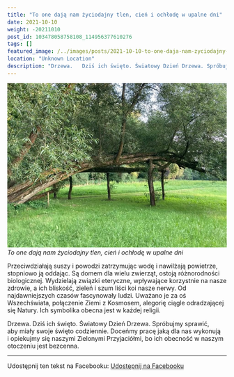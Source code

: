 ```yaml
---
title: "To one dają nam życiodajny tlen, cień i ochłodę w upalne dni"
date: 2021-10-10
weight: -20211010
post_id: 103478058758108_114956377610276
tags: []
featured_image: /../images/posts/2021-10-10-to-one-daja-nam-zyciodajny-tlen-cien-i-ochlode-w-upalne-dni.jpg
location: "Unknown Location"
description: "Drzewa.   Dziś ich święto. Światowy Dzień Drzewa. Spróbujmy sprawić, aby miały swoje święto codziennie. Doceńmy pracę jaką dla nas wykonują i opiekujm..."
---
```


![To one dają nam życiodajny tlen, cień i ochłodę w upalne dni ](/images/posts/2021-10-10-to-one-daja-nam-zyciodajny-tlen-cien-i-ochlode-w-upalne-dni.jpg)
*To one dają nam życiodajny tlen, cień i ochłodę w upalne dni*

Przeciwdziałają suszy i powodzi zatrzymując wodę i nawilżają powietrze, stopniowo ją oddając. Są domem dla wielu zwierząt, ostoją różnorodności biologicznej. Wydzielają związki eteryczne, wpływające korzystnie na nasze zdrowie, a ich bliskość, zieleń i szum liści koi nasze nerwy. Od najdawniejszych czasów fascynowały ludzi. Uważano je za oś Wszechświata, połączenie Ziemi z Kosmosem, alegorię ciągle odradzającej się Natury. Ich symbolika obecna jest w każdej religii.

Drzewa.
Dziś ich święto. Światowy Dzień Drzewa. Spróbujmy sprawić, aby miały swoje święto codziennie. Doceńmy pracę jaką dla nas wykonują i opiekujmy się naszymi Zielonymi Przyjaciółmi, bo ich obecność w naszym otoczeniu jest bezcenna.

---

Udostępnij ten tekst na Facebooku:
[Udostępnij na Facebooku](https://www.facebook.com/sharer/sharer.php?u=https://stowarzyszeniewachniewskiej.pl/posts/To-one-daja-nam-zyciodajny-tlen-cien-i-ochlode-w-upalne-dni)

<script type="application/ld+json">
{
  "@context": "https://schema.org",
  "@type": "BlogPosting",
  "headline": "To one dają nam życiodajny tlen, cień i ochłodę w upalne dni",
  "datePublished": "2021-10-10",
  "dateModified": "2021-10-10",
  "author": {
    "@type": "Organization",
    "name": "Stowarzyszenie im. Aleksandry Wachniewskiej"
  },
  "publisher": {
    "@type": "Organization",
    "name": "Stowarzyszenie im. Aleksandry Wachniewskiej",
    "logo": {
      "@type": "ImageObject",
      "url": "https://stowarzyszeniewachniewskiej.pl/images/logo/logo.svg"
    }
  },
  "mainEntityOfPage": {
    "@type": "WebPage",
    "@id": "https://stowarzyszeniewachniewskiej.pl/posts/to-one-daja-nam-zyciodajny-tlen-cien-i-ochlode-w-upalne-dni"
  },
  "image": {
    "@type": "ImageObject",
    "url": "https://stowarzyszeniewachniewskiej.pl//images/posts/2021-10-10-to-one-daja-nam-zyciodajny-tlen-cien-i-ochlode-w-upalne-dni.jpg"
  },
  "articleSection": "Dziedzictwo Kulturowe i Zabytki",
  "keywords": "[]",
  "wordCount": 98,
  "articleBody": "Przeciwdziałają suszy i powodzi zatrzymując wodę i nawilżają powietrze, stopniowo ją oddając. Są domem dla wielu zwierząt, ostoją różnorodności biologicznej. Wydzielają związki eteryczne, wpływające korzystnie na nasze zdrowie, a ich bliskość, zieleń i szum liści koi nasze nerwy. Od najdawniejszych czasów fascynowały ludzi. Uważano je za oś Wszechświata, połączenie Ziemi z Kosmosem, alegorię ciągle odradzającej się Natury. Ich symbolika obecna jest w każdej religii.\n\nDrzewa.\nDziś ich święto. Światowy Dzień Drzewa. Spróbujmy sprawić, aby miały swoje święto codziennie. Doceńmy pracę jaką dla nas wykonują i opiekujmy się naszymi Zielonymi Przyjaciółmi, bo ich obecność w naszym otoczeniu jest bezcenna.",
  "description": "Drzewa.   Dziś ich święto. Światowy Dzień Drzewa. Spróbujmy sprawić, aby miały swoje święto codziennie. Doceńmy pracę jaką dla nas wykonują i opiekujm...",
  "copyrightHolder": null
}
</script>
<script type="application/ld+json">
{
  "@context": "https://schema.org",
  "@type": "BreadcrumbList",
  "itemListElement": [
    {
      "@type": "ListItem",
      "position": 1,
      "name": "Home",
      "item": "https://stowarzyszeniewachniewskiej.pl"
    },
    {
      "@type": "ListItem",
      "position": 2,
      "name": "posts",
      "item": "https://stowarzyszeniewachniewskiej.pl/posts"
    },
    {
      "@type": "ListItem",
      "position": 3,
      "name": "To one dają nam życiodajny tlen, cień i ochłodę w upalne dni",
      "item": "https://stowarzyszeniewachniewskiej.pl/posts/to-one-daja-nam-zyciodajny-tlen-cien-i-ochlode-w-upalne-dni"
    }
  ]
}
</script>
